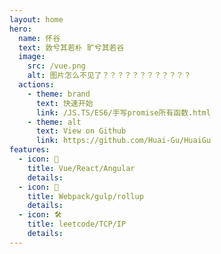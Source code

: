 ```yaml
---
layout: home
hero:
  name: 怀谷  
  text: 敦兮其若朴 旷兮其若谷
  image:
    src: /vue.png
    alt: 图片怎么不见了？？？？？？？？？？？？
  actions:
    - theme: brand
      text: 快速开始
      link: /JS.TS/ES6/手写promise所有函数.html
    - theme: alt
      text: View on Github
      link: https://github.com/Huai-Gu/HuaiGu
features:
  - icon: 🖖
    title: Vue/React/Angular
    details: 
  - icon: 🖖
    title: Webpack/gulp/rollup
    details: 
  - icon: 🛠️
    title: leetcode/TCP/IP
    details: 
---
```


